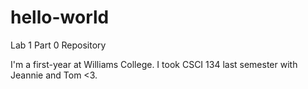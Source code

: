 # hello-world
Lab 1 Part 0 Repository

I'm a first-year at Williams College. I took CSCI 134 last semester with Jeannie and Tom <3.
